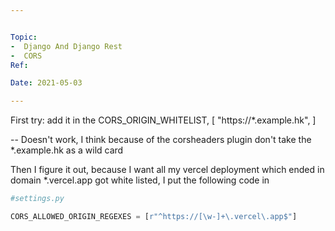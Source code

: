 ```yaml
---


Topic:
-  Django And Django Rest
-  CORS
Ref:

Date: 2021-05-03

---
```


First try: add it in the CORS_ORIGIN_WHITELIST,  [
    "https://*.example.hk",
	]
	
-- Doesn't work, I think because of the corsheaders plugin don't take the *.example.hk as a wild card


Then I figure it out, because I want all my vercel deployment which ended in domain *.vercel.app got white listed, I put the following code in 

```python
#settings.py

CORS_ALLOWED_ORIGIN_REGEXES = [r"^https://[\w-]+\.vercel\.app$"]


```




